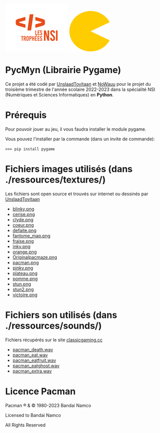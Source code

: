 ![trpNSI](/ressources/textures/trophees-nsi-logo-orange.png )
![logo](/ressources/textures/logo.png)

# PycMyn (Librairie Pygame)

Ce projet a été codé par [UnslaadTovitaan](https://github.com/UnslaadTovitaan) et [NoWauu](https://github.com/NoWauu) pour le projet du troisième trimestre de l'année scolaire 2022-2023 dans la spécialité NSI (Numériques et Sciences Informatiques) en **Python**.

# Prérequis

Pour pouvoir jouer au jeu, il vous faudra installer le module pygame.
  
Vous pouvez l'installer par la commande (dans un invite de commande):

```>>> pip install pygame```

# Fichiers images utilisés (dans ./ressources/textures/)

Les fichiers sont open source et trouvés sur internet ou dessinés par [UnslaadTovitaan](https://github.com/UnslaadTovitaan)

- [blinky.png](https://github.com/NoWauu/PycMyn/blob/main/ressources/textures/blinky.png)
- [cerise.png](https://github.com/NoWauu/PycMyn/blob/main/ressources/textures/cerise.png)
- [clyde.png](https://github.com/NoWauu/PycMyn/blob/main/ressources/textures/clyde.png)
- [coeur.png](https://github.com/NoWauu/PycMyn/blob/main/ressources/textures/coeur.png)
- [defaite.png](https://github.com/NoWauu/PycMyn/blob/main/ressources/textures/defaite.png)
- [fantome_map.png](https://github.com/NoWauu/PycMyn/blob/main/ressources/textures/fantome_map.png)
- [fraise.png](https://github.com/NoWauu/PycMyn/blob/main/ressources/textures/fraise.png)
- [inky.png](https://github.com/NoWauu/PycMyn/blob/main/ressources/textures/inky.png)
- [orange.png](https://github.com/NoWauu/PycMyn/blob/main/ressources/textures/orange.png)
- [Originalpacmaze.png](https://github.com/NoWauu/PycMyn/blob/main/ressources/textures/Originalpacmaze.png)
- [pacman.png](https://github.com/NoWauu/PycMyn/blob/main/ressources/textures/pacman.png)
- [pinky.png](https://github.com/NoWauu/PycMyn/blob/main/ressources/textures/pinky.png)
- [plateau.png](https://github.com/NoWauu/PycMyn/blob/main/ressources/textures/plateau.png)
- [pomme.png](https://github.com/NoWauu/PycMyn/blob/main/ressources/textures/pomme.png)
- [stun.png](https://github.com/NoWauu/PycMyn/blob/main/ressources/textures/stun.png)
- [stun2.png](https://github.com/NoWauu/PycMyn/blob/main/ressources/textures/stun2.png)
- [victoire.png](https://github.com/NoWauu/PycMyn/blob/main/ressources/textures/victoire.png)

# Fichiers son utilisés (dans ./ressources/sounds/)

Fichiers récupérés sur le site [classicgaming.cc](https://classicgaming.cc/classics/pac-man/sounds)

- [pacman_death.wav](https://classicgaming.cc/classics/pac-man/files/sounds/pacman-death.zip)
- [pacman_eat.wav](https://classicgaming.cc/classics/pac-man/files/sounds/pacman-chomp.zip)
- [pacman_eatfruit.wav](https://classicgaming.cc/classics/pac-man/files/sounds/pacman-eatfruit.zip)
- [pacman_eatghost.wav](https://classicgaming.cc/classics/pac-man/files/sounds/pacman-eatghost.zip)
- [pacman_extra.wav](https://classicgaming.cc/classics/pac-man/files/sounds/pacman-extrapac.zip)


# Licence Pacman

Pacman ® & © 1980-2023 Bandai Namco

Licensed to Bandai Namco

All Rights Reserved
